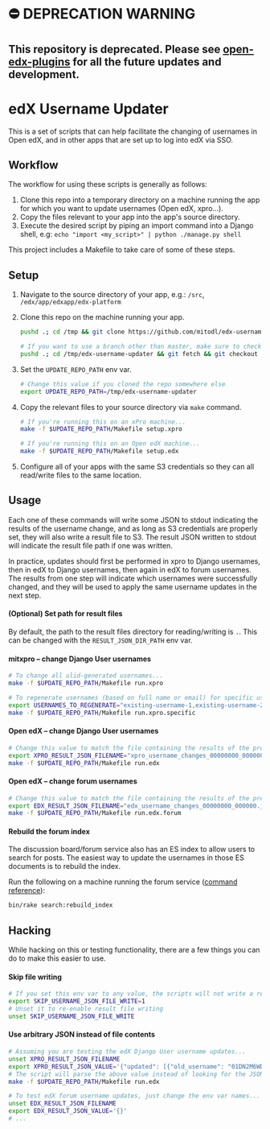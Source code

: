 ⛔️ DEPRECATION WARNING
======================

This repository is deprecated. Please see [open-edx-plugins](https://github.com/mitodl/open-edx-plugins) for all the future updates and development.
----------------------------------------------------------------------------------------------------------------------------------------------------

# edX Username Updater

This is a set of scripts that can help facilitate the changing of usernames in Open edX,
and in other apps that are set up to log into edX via SSO.

## Workflow

The workflow for using these scripts is generally as follows:
1. Clone this repo into a temporary directory on a machine running the app for which
  you want to update usernames (Open edX, xpro...).
1. Copy the files relevant to your app into the app's source directory.
1. Execute the desired script by piping an import command into a Django shell, e.g: 
  `echo "import <my_script>" | python ./manage.py shell`
  
This project includes a Makefile to take care of some of these steps.

## Setup

1. Navigate to the source directory of your app, e.g.: `/src`, `/edx/app/edxapp/edx-platform`
2. Clone this repo on the machine running your app.
    
    ```bash
    pushd .; cd /tmp && git clone https://github.com/mitodl/edx-username-updater.git; popd
    
    # If you want to use a branch other than master, make sure to check it out after cloning
    pushd .; cd /tmp/edx-username-updater && git fetch && git checkout -b <BRANCH_NAME> origin/<BRANCH_NAME>; popd
    ```
3. Set the `UPDATE_REPO_PATH` env var.
    
    ```bash
    # Change this value if you cloned the repo somewhere else
    export UPDATE_REPO_PATH=/tmp/edx-username-updater
    ```
4. Copy the relevant files to your source directory via `make` command.
    
    ```bash
    # If you're running this on an xPro machine...
    make -f $UPDATE_REPO_PATH/Makefile setup.xpro
    
    # If you're running this on an Open edX machine...
    make -f $UPDATE_REPO_PATH/Makefile setup.edx
    ```
5. Configure all of your apps with the same S3 credentials so they can all read/write
  files to the same location.

## Usage

Each one of these commands will write some JSON to stdout indicating the results
of the username change, and as long as S3 credentials are properly set, they will
also write a result file to S3. The result JSON written to stdout will indicate the
result file path if one was written. 

In practice, updates should first be performed in xpro to Django usernames, then in edX 
to Django usernames, then again in edX to forum usernames. The results from one step 
will indicate which usernames were successfully changed, and they will be used to apply
the same username updates in the next step.  

#### (Optional) Set path for result files

By default, the path to the result files directory for reading/writing is `.`.
This can be changed with the `RESULT_JSON_DIR_PATH` env var.

#### mitxpro – change Django User usernames

```bash
# To change all ulid-generated usernames...
make -f $UPDATE_REPO_PATH/Makefile run.xpro

# To regenerate usernames (based on full name or email) for specific users...
export USERNAMES_TO_REGENERATE="existing-username-1,existing-username-2"
make -f $UPDATE_REPO_PATH/Makefile run.xpro.specific
```

#### Open edX – change Django User usernames

```bash
# Change this value to match the file containing the results of the previous step
export XPRO_RESULT_JSON_FILENAME="xpro_username_changes_00000000_000000.json"
make -f $UPDATE_REPO_PATH/Makefile run.edx
```

#### Open edX – change forum usernames

```bash
# Change this value to match the file containing the results of the previous step
export EDX_RESULT_JSON_FILENAME="edx_username_changes_00000000_000000.json"
make -f $UPDATE_REPO_PATH/Makefile run.edx.forum
```

#### Rebuild the forum index

The discussion board/forum service also has an ES index to allow users to search for 
posts. The easiest way to update the usernames in those ES documents is to rebuild the 
index.

Run the following on a machine running the forum service ([command reference](https://github.com/edx/cs_comments_service/blob/master/lib/tasks/search.rake#L14)):

```bash
bin/rake search:rebuild_index
```

## Hacking

While hacking on this or testing functionality, there are a few things you can do to
make this easier to use.

#### Skip file writing
```bash
# If you set this env var to any value, the scripts will not write a result file 
export SKIP_USERNAME_JSON_FILE_WRITE=1
# Unset it to re-enable result file writing
unset SKIP_USERNAME_JSON_FILE_WRITE
```

#### Use arbitrary JSON instead of file contents
```bash
# Assuming you are testing the edX Django User username updates...
unset XPRO_RESULT_JSON_FILENAME
export XPRO_RESULT_JSON_VALUE='{"updated": [{"old_username": "01DN2M6WDR8E5MHPGE12NX4JZ2", "new_username": "my-new-username"}]}'
# The script will parse the above value instead of looking for the JSON in a file
make -f $UPDATE_REPO_PATH/Makefile run.edx

# To test edX forum username updates, just change the env var names...
unset EDX_RESULT_JSON_FILENAME
export EDX_RESULT_JSON_VALUE='{}'
# ...
```
